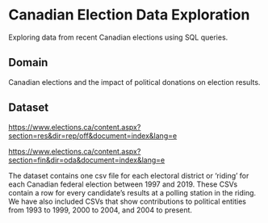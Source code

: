 # Canadian Election Data Exploration
Exploring data from recent Canadian elections using SQL queries.

## Domain
Canadian elections and the impact of political donations on election results.

## Dataset
https://www.elections.ca/content.aspx?section=res&dir=rep/off&document=index&lang=e

https://www.elections.ca/content.aspx?section=fin&dir=oda&document=index&lang=e

The dataset contains one csv file for each electoral district or ‘riding’ for each Canadian federal
election between 1997 and 2019. These CSVs contain a row for every candidate’s results at a
polling station in the riding. We have also included CSVs that show contributions to political
entities from 1993 to 1999, 2000 to 2004, and 2004 to present.

